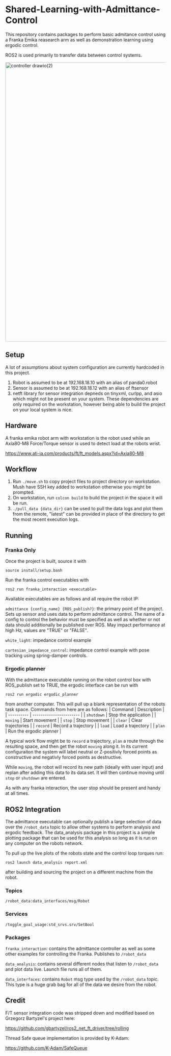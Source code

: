 # Shared-Learning-with-Admittance-Control
This repository contains packages to perform basic admitance control using a Franka Emika reasearch arm as well as demonstration learning using ergodic control.

ROS2 is used primarily to transfer data between control systems.

<img width="968" height="876" alt="controller drawio(2)" src="https://github.com/user-attachments/assets/9eadc783-8313-49a7-a5e6-b86a8219c7bb" />


## Setup
A lot of assumptions about system configuration are currently hardcoded in this project.
1. Robot is assumed to be at 192.168.18.10 with an alias of panda0.robot
2. Sensor is assumed to be at 192.168.18.12 with an alias of ftsensor
3. netft library for sensor integration depneds on tinyxml, curlpp, and asio which might not be present on your system. These dependencies are only required on the workstation, however being able to build the project on your local system is nice.
## Hardware
A franka emika robot arm with workstation is the robot used while an Axia80-M8 Force/Torque sensor is used to detect load at the robots wrist.

https://www.ati-ia.com/products/ft/ft_models.aspx?id=Axia80-M8

## Workflow
1. Run ```./move.sh``` to copy project files to project directory on workstation. Mush have SSH key added to workstation otherwise you might be prompted.
2. On workstation, run ```colcon build``` to build the project in the space it will be run.
3. ```./pull_data {data_dir}``` can be used to pull the data logs and plot them from the remote, "latest" can be provided in place of the directory to get the most recent execution logs.

## Running

### Franka Only
Once the project is built, source it with

 ```source install/setup.bash```

Run the franka control executables with

 ```ros2 run franka_interaction <executable>```

Available executables are as follows and all require the robot IP:

`admittance {config_name} {ROS_publish?}`: the primary point of the project. Sets up sensor and uses data to perform admittance control. The name of a config to control the behavior must be specified as well as whether or not data should additionally be published over ROS. May impact performance at high Hz, values are "TRUE" or "FALSE".

`white_light`: impedance control example

`cartesian_impedance_control`: impedance control example with pose tracking using spring-damper controls.

### Ergodic planner
With the admittance executable running on the robot control box with ROS_publish set to TRUE, the ergodic interface can be run with

```ros2 run ergodic ergodic_planner```

from another computer. This will pull up a blank representation of the robots task space. Commands from here are as follows:
| Command    | Description             |
| ---------- | ----------------------- |
| `shutdown` | Stop the application    |
| `moving`   | Start movement          |
| `stop`     | Stop movement           |
| `clear`    | Clear trajectories      |
| `record`   | Record a trajectory     |
| `load`     | Load a trajectory       |
| `plan`     | Run the ergodic planner |

A typical work flow might be to `record` a trajectory, `plan` a route through the resulting space, and then get the robot `moving` along it. In its current configuraiton the system will label neutral or Z-positivly forced points as constructive and negativly forced points as destructive.

While `moving`, the robot will record its new path (ideally with user input) and replan after adding this data to its data set. It will then continue moving until `stop` or `shutdown` are entered. 

As with any franka interaction, the user stop should be present and handy at all times.

## ROS2 Integration

The admittance executable can optionally publish a large selection of data over the `/robot_data` topic to allow other systems to perform analysis and ergodic feedback. The data_analysis package in this project is a simple plotting package that can be used for this analysis so long as it is run on any computer on the robots network.

To pull up the live plots of the robots state and the control loop torques run:

```ros2 launch data_analysis report.xml```

after building and sourcing the project on a different machine from the robot.

### Topics

`/robot_data:data_interfaces/msg/Robot`

### Services
`/toggle_goal_usage:std_srvs.srv/SetBool`

### Packages

`franka_interaction`: contains the admittance controller as well as some other examples for controlling the Franka. Publishes to `/robot_data`

`data_analysis`: contains several different nodes that listen to `/robot_data` and plot data live. Launch file runs all of them.

`data_interfaces`: contains `Robot` msg type used by the `/robot_data` topic. This type is a huge grab bag for all of the data we desire from the robot.

## Credit

F/T sensor integration code was stripped down and modified based on Grzegorz Bartyzel's project here:

https://github.com/gbartyzel/ros2_net_ft_driver/tree/rolling

Thread Safe queue implementation is provided by K-Adam:

https://github.com/K-Adam/SafeQueue
